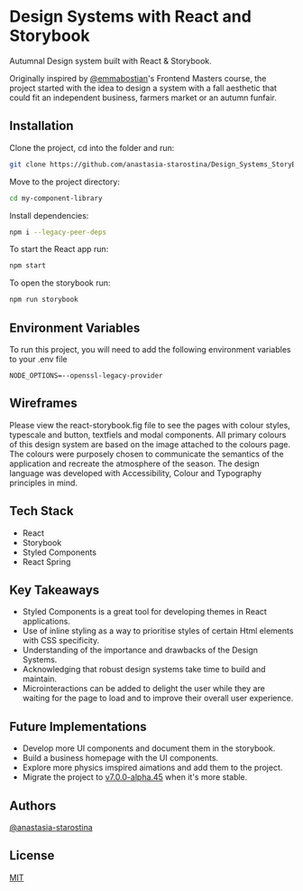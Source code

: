 # Design Systems with React and Storybook

Autumnal Design system built with React & Storybook. 

 Originally inspired by [@emmabostian](https://github.com/emmabostian)'s Frontend Masters course, the project started with the idea to design a system with a fall aesthetic that could fit an independent business, farmers market or an autumn funfair. 

## Installation


Clone the project, cd into the folder and run:

```bash
git clone https://github.com/anastasia-starostina/Design_Systems_StoryBook
``` 

Move to the project directory:

```bash
cd my-component-library
```

Install dependencies: 

```bash
npm i --legacy-peer-deps
```

To start the React app run:

```bash
npm start 
```

To open the storybook run:

```bash
npm run storybook
```
## Environment Variables

To run this project, you will need to add the following environment variables to your .env file

`NODE_OPTIONS=--openssl-legacy-provider`



## Wireframes

Please view the react-storybook.fig file to see the pages with colour styles, typescale and button, textfiels and modal components. All primary colours of this design system are based on the image attached to the colours page. The colours were purposely chosen to communicate the semantics of the application and recreate the atmosphere of the season. The design language was developed with Accessibility, Colour and Typography principles in mind. 

## Tech Stack

- React
- Storybook
- Styled Components
- React Spring

## Key Takeaways 
- Styled Components is a great tool for developing themes in React applications.
- Use of inline styling as a way to prioritise styles of certain Html elements with CSS specificity.
- Understanding of the importance and drawbacks of the Design Systems.
- Acknowledging that robust design systems take time to build and maintain.
- Microinteractions can be added to delight the user while they are waiting for the page to load and to improve their overall user experience.

## Future Implementations

- Develop more UI components and document them in the storybook.
- Build a business homepage with the UI components. 
- Explore more physics imspired aimations and add them to the project.
- Migrate the project to [v7.0.0-alpha.45](https://github.com/storybookjs/storybook/releases) when it's more stable.

## Authors

[@anastasia-starostina](https://github.com/anastasia-starostina)

## License

[MIT](https://choosealicense.com/licenses/mit/)

